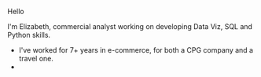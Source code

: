 Hello

I'm Elizabeth, commercial analyst working on developing Data Viz, SQL and Python skills.

- I've worked for 7+ years in e-commerce, for both a CPG company and a travel one.
- 

